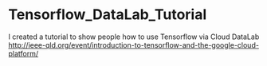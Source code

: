 # Tensorflow_DataLab_Tutorial
I created a tutorial to show people how to use Tensorflow via Cloud DataLab  http://ieee-qld.org/event/introduction-to-tensorflow-and-the-google-cloud-platform/
